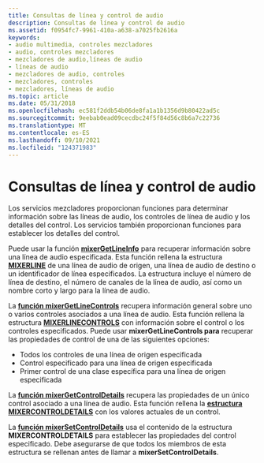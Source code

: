 ```yaml
---
title: Consultas de línea y control de audio
description: Consultas de línea y control de audio
ms.assetid: f0954fc7-9961-410a-a638-a7025fb2616a
keywords:
- audio multimedia, controles mezcladores
- audio, controles mezcladores
- mezcladores de audio,líneas de audio
- líneas de audio
- mezcladores de audio, controles
- mezcladores, controles
- mezcladores, líneas de audio
ms.topic: article
ms.date: 05/31/2018
ms.openlocfilehash: ec581f2ddb54b06de8fa1a1b1356d9b80422ad5c
ms.sourcegitcommit: 9eebab0ead09cecdbc24f5f84d56c8b6a7c22736
ms.translationtype: MT
ms.contentlocale: es-ES
ms.lasthandoff: 09/10/2021
ms.locfileid: "124371983"
---
```

# <a name="audio-line-and-control-queries"></a>Consultas de línea y control de audio

Los servicios mezcladores proporcionan funciones para determinar información sobre las líneas de audio, los controles de línea de audio y los detalles del control. Los servicios también proporcionan funciones para establecer los detalles del control.

Puede usar la función [**mixerGetLineInfo**](/windows/win32/api/mmeapi/nf-mmeapi-mixergetlineinfo) para recuperar información sobre una línea de audio especificada. Esta función rellena la estructura [**MIXERLINE**](/windows/win32/api/mmeapi/ns-mmeapi-mixerline) de una línea de audio de origen, una línea de audio de destino o un identificador de línea especificados. La estructura incluye el número de línea de destino, el número de canales de la línea de audio, así como un nombre corto y largo para la línea de audio.

La [**función mixerGetLineControls**](/windows/win32/api/mmeapi/nf-mmeapi-mixergetlinecontrols) recupera información general sobre uno o varios controles asociados a una línea de audio. Esta función rellena la estructura [**MIXERLINECONTROLS**](/windows/win32/api/mmeapi/ns-mmeapi-mixerlinecontrols) con información sobre el control o los controles especificados. Puede usar **mixerGetLineControls para** recuperar las propiedades de control de una de las siguientes opciones:

-   Todos los controles de una línea de origen especificada
-   Control especificado para una línea de origen especificada
-   Primer control de una clase específica para una línea de origen especificada

La [**función mixerGetControlDetails**](/windows/win32/api/mmeapi/nf-mmeapi-mixergetcontroldetails) recupera las propiedades de un único control asociado a una línea de audio. Esta función rellena la [**estructura MIXERCONTROLDETAILS**](/windows/win32/api/mmeapi/ns-mmeapi-mixercontroldetails_listtexta) con los valores actuales de un control.

La [**función mixerSetControlDetails**](/windows/win32/api/mmeapi/nf-mmeapi-mixersetcontroldetails) usa el contenido de la estructura **MIXERCONTROLDETAILS** para establecer las propiedades del control especificado. Debe asegurarse de que todos los miembros de esta estructura se rellenan antes de llamar a **mixerSetControlDetails**.

 

 